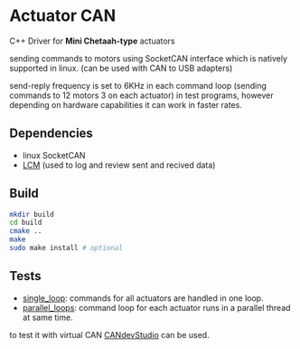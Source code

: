 # Actuator CAN
C++ Driver for **Mini Chetaah-type** actuators

sending commands to motors using SocketCAN interface which is natively supported in linux. (can be used with CAN to USB adapters)

send-reply frequency is set to 6KHz in each command loop (sending commands to 12 motors 3 on each actuator) in test programs, however depending on hardware capabilities it can work in faster rates.

## Dependencies
- linux SocketCAN
- [LCM](https://github.com/lcm-proj/lcm) (used to log and review sent and recived data)

## Build
```bash
mkdir build
cd build
cmake ..
make
sudo make install # optional
```

## Tests
- [single_loop](./test/single_loop.cpp): commands for all actuators are handled in one loop.
- [parallel_loops](./test/parallel_loops.cpp): command loop for each actuator runs in a parallel thread at same time.

to test it with virtual CAN [CANdevStudio](https://github.com/GENIVI/CANdevStudio?tab=readme-ov-file#candevstudio-without-can-hardware) can be used.
